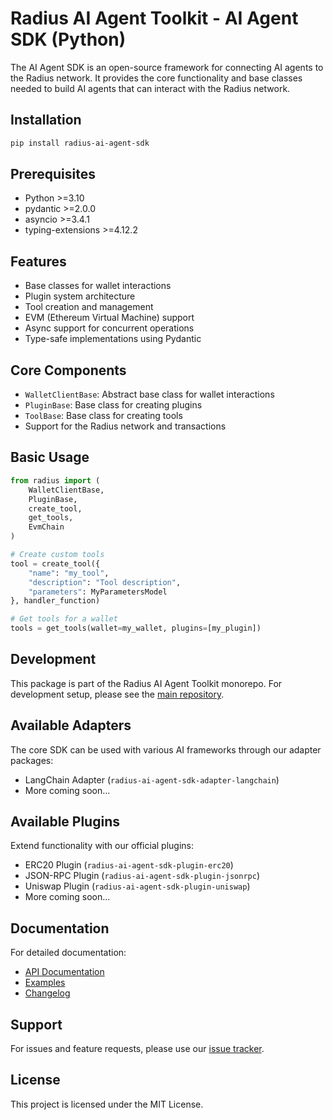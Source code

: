 # Radius AI Agent Toolkit - AI Agent SDK (Python)

The AI Agent SDK is an open-source framework for connecting AI agents to the Radius network. It provides the core functionality and base classes needed to build AI agents that can interact with the Radius network.

## Installation

```bash
pip install radius-ai-agent-sdk
```

## Prerequisites

- Python >=3.10
- pydantic >=2.0.0
- asyncio >=3.4.1
- typing-extensions >=4.12.2

## Features

- Base classes for wallet interactions
- Plugin system architecture
- Tool creation and management
- EVM (Ethereum Virtual Machine) support
- Async support for concurrent operations
- Type-safe implementations using Pydantic

## Core Components

- `WalletClientBase`: Abstract base class for wallet interactions
- `PluginBase`: Base class for creating plugins
- `ToolBase`: Base class for creating tools
- Support for the Radius network and transactions

## Basic Usage

```python
from radius import (
    WalletClientBase,
    PluginBase,
    create_tool,
    get_tools,
    EvmChain
)

# Create custom tools
tool = create_tool({
    "name": "my_tool",
    "description": "Tool description",
    "parameters": MyParametersModel
}, handler_function)

# Get tools for a wallet
tools = get_tools(wallet=my_wallet, plugins=[my_plugin])
```

## Development

This package is part of the Radius AI Agent Toolkit monorepo. For development setup, please see the [main repository](https://github.com/radiustechsystems/ai-agent-toolkit).

## Available Adapters

The core SDK can be used with various AI frameworks through our adapter packages:

- LangChain Adapter (`radius-ai-agent-sdk-adapter-langchain`)
- More coming soon...

## Available Plugins

Extend functionality with our official plugins:

- ERC20 Plugin (`radius-ai-agent-sdk-plugin-erc20`)
- JSON-RPC Plugin (`radius-ai-agent-sdk-plugin-jsonrpc`)
- Uniswap Plugin (`radius-ai-agent-sdk-plugin-uniswap`)
- More coming soon...

## Documentation

For detailed documentation:

- [API Documentation](https://github.com/radiustechsystems/ai-agent-toolkit/blob/main/python/src/radius_ai_agent_sdk/README.md)
- [Examples](https://github.com/radiustechsystems/ai-agent-toolkit/tree/main/python/examples)
- [Changelog](https://github.com/radiustechsystems/ai-agent-toolkit/blob/main/python/CHANGELOG.md)

## Support

For issues and feature requests, please use our [issue tracker](https://github.com/radiustechsystems/ai-agent-toolkit/issues).

## License

This project is licensed under the MIT License.
